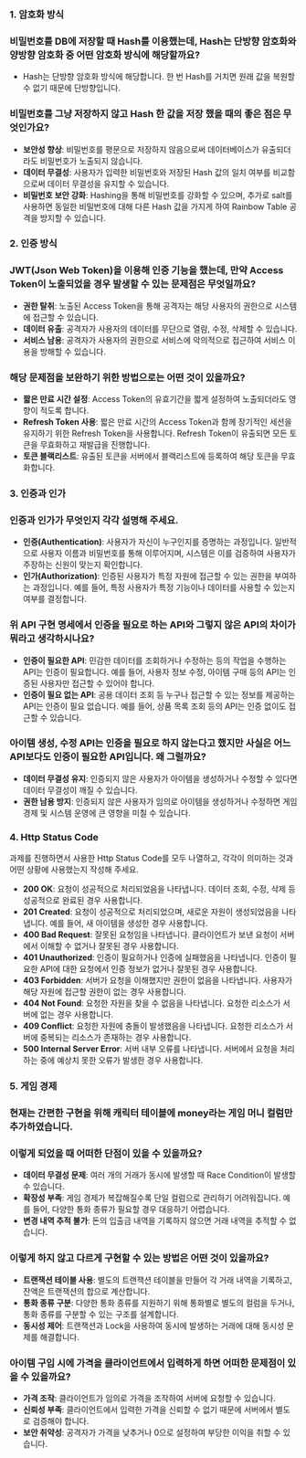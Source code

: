 ### **1. 암호화 방식**

### **비밀번호를 DB에 저장할 때 Hash를 이용했는데, Hash는 단방향 암호화와 양방향 암호화 중 어떤 암호화 방식에 해당할까요?**

- Hash는 단방향 암호화 방식에 해당합니다. 한 번 Hash를 거치면 원래 값을 복원할 수 없기 때문에 단방향입니다.

### **비밀번호를 그냥 저장하지 않고 Hash 한 값을 저장 했을 때의 좋은 점은 무엇인가요?**

- **보안성 향상**: 비밀번호를 평문으로 저장하지 않음으로써 데이터베이스가 유출되더라도 비밀번호가 노출되지 않습니다.
- **데이터 무결성**: 사용자가 입력한 비밀번호와 저장된 Hash 값의 일치 여부를 비교함으로써 데이터 무결성을 유지할 수 있습니다.
- **비밀번호 보안 강화**: Hashing을 통해 비밀번호를 강화할 수 있으며, 추가로 salt를 사용하면 동일한 비밀번호에 대해 다른 Hash 값을 가지게 하여 Rainbow Table 공격을 방지할 수 있습니다.

### **2. 인증 방식**

### **JWT(Json Web Token)을 이용해 인증 기능을 했는데, 만약 Access Token이 노출되었을 경우 발생할 수 있는 문제점은 무엇일까요?**

- **권한 탈취**: 노출된 Access Token을 통해 공격자는 해당 사용자의 권한으로 시스템에 접근할 수 있습니다.
- **데이터 유출**: 공격자가 사용자의 데이터를 무단으로 열람, 수정, 삭제할 수 있습니다.
- **서비스 남용**: 공격자가 사용자의 권한으로 서비스에 악의적으로 접근하여 서비스 이용을 방해할 수 있습니다.

### **해당 문제점을 보완하기 위한 방법으로는 어떤 것이 있을까요?**

- **짧은 만료 시간 설정**: Access Token의 유효기간을 짧게 설정하여 노출되더라도 영향이 적도록 합니다.
- **Refresh Token 사용**: 짧은 만료 시간의 Access Token과 함께 장기적인 세션을 유지하기 위한 Refresh Token을 사용합니다. Refresh Token이 유출되면 모든 토큰을 무효화하고 재발급을 진행합니다.
- **토큰 블랙리스트**: 유출된 토큰을 서버에서 블랙리스트에 등록하여 해당 토큰을 무효화합니다.

### **3. 인증과 인가**

### **인증과 인가가 무엇인지 각각 설명해 주세요.**

- **인증(Authentication)**: 사용자가 자신이 누구인지를 증명하는 과정입니다. 일반적으로 사용자 이름과 비밀번호를 통해 이루어지며, 시스템은 이를 검증하여 사용자가 주장하는 신원이 맞는지 확인합니다.
- **인가(Authorization)**: 인증된 사용자가 특정 자원에 접근할 수 있는 권한을 부여하는 과정입니다. 예를 들어, 특정 사용자가 특정 기능이나 데이터를 사용할 수 있는지 여부를 결정합니다.

### **위 API 구현 명세에서 인증을 필요로 하는 API와 그렇지 않은 API의 차이가 뭐라고 생각하시나요?**

- **인증이 필요한 API**: 민감한 데이터를 조회하거나 수정하는 등의 작업을 수행하는 API는 인증이 필요합니다. 예를 들어, 사용자 정보 수정, 아이템 구매 등의 API는 인증된 사용자만 접근할 수 있어야 합니다.
- **인증이 필요 없는 API**: 공용 데이터 조회 등 누구나 접근할 수 있는 정보를 제공하는 API는 인증이 필요 없습니다. 예를 들어, 상품 목록 조회 등의 API는 인증 없이도 접근할 수 있습니다.

### **아이템 생성, 수정 API는 인증을 필요로 하지 않는다고 했지만 사실은 어느 API보다도 인증이 필요한 API입니다. 왜 그럴까요?**

- **데이터 무결성 유지**: 인증되지 않은 사용자가 아이템을 생성하거나 수정할 수 있다면 데이터 무결성이 깨질 수 있습니다.
- **권한 남용 방지**: 인증되지 않은 사용자가 임의로 아이템을 생성하거나 수정하면 게임 경제 및 시스템 운영에 큰 영향을 미칠 수 있습니다.

### **4. Http Status Code**

과제를 진행하면서 사용한 Http Status Code를 모두 나열하고, 각각이 의미하는 것과 어떤 상황에 사용했는지 작성해 주세요.

- **200 OK**: 요청이 성공적으로 처리되었음을 나타냅니다. 데이터 조회, 수정, 삭제 등 성공적으로 완료된 경우 사용합니다.
- **201 Created**: 요청이 성공적으로 처리되었으며, 새로운 자원이 생성되었음을 나타냅니다. 예를 들어, 새 아이템을 생성한 경우 사용합니다.
- **400 Bad Request**: 잘못된 요청임을 나타냅니다. 클라이언트가 보낸 요청이 서버에서 이해할 수 없거나 잘못된 경우 사용합니다.
- **401 Unauthorized**: 인증이 필요하거나 인증에 실패했음을 나타냅니다. 인증이 필요한 API에 대한 요청에서 인증 정보가 없거나 잘못된 경우 사용합니다.
- **403 Forbidden**: 서버가 요청을 이해했지만 권한이 없음을 나타냅니다. 사용자가 해당 자원에 접근할 권한이 없는 경우 사용합니다.
- **404 Not Found**: 요청한 자원을 찾을 수 없음을 나타냅니다. 요청한 리소스가 서버에 없는 경우 사용합니다.
- **409 Conflict**: 요청한 자원에 충돌이 발생했음을 나타냅니다. 요청한 리소스가 서버에 중복되는 리소스가 존재하는 경우 사용합니다.
- **500 Internal Server Error**: 서버 내부 오류를 나타냅니다. 서버에서 요청을 처리하는 중에 예상치 못한 오류가 발생한 경우 사용합니다.

### **5. 게임 경제**

### **현재는 간편한 구현을 위해 캐릭터 테이블에 money라는 게임 머니 컬럼만 추가하였습니다.**

### **이렇게 되었을 때 어떠한 단점이 있을 수 있을까요?**

- **데이터 무결성 문제**: 여러 개의 거래가 동시에 발생할 때 Race Condition이 발생할 수 있습니다.
- **확장성 부족**: 게임 경제가 복잡해질수록 단일 컬럼으로 관리하기 어려워집니다. 예를 들어, 다양한 통화 종류가 필요할 경우 대응하기 어렵습니다.
- **변경 내역 추적 불가**: 돈의 입출금 내역을 기록하지 않으면 거래 내역을 추적할 수 없습니다.

### **이렇게 하지 않고 다르게 구현할 수 있는 방법은 어떤 것이 있을까요?**

- **트랜잭션 테이블 사용**: 별도의 트랜잭션 테이블을 만들어 각 거래 내역을 기록하고, 잔액은 트랜잭션의 합으로 계산합니다.
- **통화 종류 구분**: 다양한 통화 종류를 지원하기 위해 통화별로 별도의 컬럼을 두거나, 통화 종류를 구분할 수 있는 구조를 설계합니다.
- **동시성 제어**: 트랜잭션과 Lock을 사용하여 동시에 발생하는 거래에 대해 동시성 문제를 해결합니다.

### **아이템 구입 시에 가격을 클라이언트에서 입력하게 하면 어떠한 문제점이 있을 수 있을까요?**

- **가격 조작**: 클라이언트가 임의로 가격을 조작하여 서버에 요청할 수 있습니다.
- **신뢰성 부족**: 클라이언트에서 입력한 가격을 신뢰할 수 없기 때문에 서버에서 별도로 검증해야 합니다.
- **보안 취약성**: 공격자가 가격을 낮추거나 0으로 설정하여 부당한 이익을 취할 수 있습니다.
